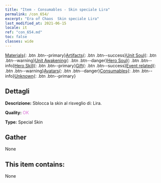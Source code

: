 ```yaml
---
title: "Item - Consumables - Skin speciale Lira"
permalink: /con_654/
excerpt: "Era of Chaos  Skin speciale Lira"
last_modified_at: 2021-06-15
locale: it
ref: "con_654.md"
toc: false
classes: wide
---
```

 [Materials](/ItemsIT/){: .btn .btn--primary}[Artifacts](/ItemsIT/Artifacts/){: .btn .btn--success}[Unit Soul](/ItemsIT/UnitSoul/){: .btn .btn--warning}[Unit Awakening](/ItemsIT/UnitAwakening/){: .btn .btn--danger}[Hero Soul](/ItemsIT/HeroSoul/){: .btn .btn--info}[Hero Skill](/ItemsIT/HeroSkill/){: .btn .btn--primary}[Gift](/ItemsIT/Gift/){: .btn .btn--success}[Event related](/ItemsIT/Events/){: .btn .btn--warning}[Avatars](/ItemsIT/Avatars/){: .btn .btn--danger}[Consumables](/ItemsIT/Consumables/){: .btn .btn--info}[Unknown](/ItemsIT/Unknown/){: .btn .btn--primary}

## Dettagli
 **Descrizione:** Sblocca la skin al risveglio di: Lira.

 **Quality:** <span style="color: #DA70D6">OK</span>

 **Type:** Special Skin

## Gather

  None

## This item contains:

  None

